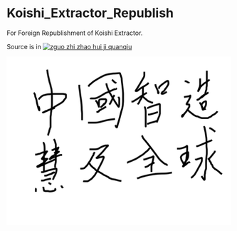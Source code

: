 # Koishi_Extractor_Republish
For Foreign Republishment of Koishi Extractor.

Source is in [![zguo zhi zhao hui ji quanqiu](https://img.shields.io/badge/Github-KoishiEx-brightgreen)](https://github.com/No5972/KoishiEx)

![zguo zhi zhao hui ji quanqiu](https://github.com/No5972/Koishi_Extractor_Republish/blob/master/blank.svg)
